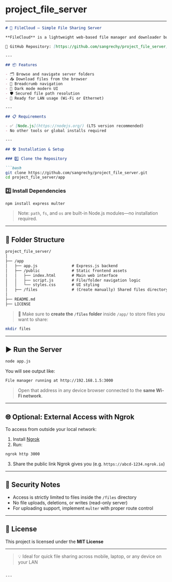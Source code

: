 # project_file_server


---

````markdown
# 📁 FileCloud – Simple File Sharing Server

**FileCloud** is a lightweight web-based file manager and downloader built with Node.js and Express. It allows users on the same network to browse, navigate, and download files via a clean user interface.

🔗 GitHub Repository: [https://github.com/sangrechy/project_file_server](https://github.com/sangrechy/project_file_server)

---

## 📦 Features

- 🗂️ Browse and navigate server folders
- 📥 Download files from the browser
- 🧭 Breadcrumb navigation
- 🎨 Dark mode modern UI
- 🛡️ Secured file path resolution
- 🚀 Ready for LAN usage (Wi-Fi or Ethernet)

---

## 📋 Requirements

- ✅ [Node.js](https://nodejs.org/) (LTS version recommended)
- No other tools or global installs required

---

## 🛠️ Installation & Setup

### 1️⃣ Clone the Repository

```bash
git clone https://github.com/sangrechy/project_file_server.git
cd project_file_server/app
````

### 2️⃣ Install Dependencies

```bash
npm install express multer
```

> Note: `path`, `fs`, and `os` are built-in Node.js modules—no installation required.

---

## 📁 Folder Structure

```txt
project_file_server/
│
├── /app
│   ├── app.js               # Express.js backend
│   ├── /public              # Static frontend assets
│   │   ├── index.html       # Main web interface
│   │   ├── script.js        # File/folder navigation logic
│   │   └── styles.css       # UI styling
│   ├── /files               # (Create manually) Shared files directory
│
├── README.md
├── LICENSE
```

> 🔧 Make sure to **create the `/files` folder** inside `/app/` to store files you want to share:

```bash
mkdir files
```

---

## ▶️ Run the Server

```bash
node app.js
```

You will see output like:

```txt
File manager running at http://192.168.1.5:3000
```

> Open that address in any device browser connected to the **same Wi-Fi network**.

---

## 🌐 Optional: External Access with Ngrok

To access from outside your local network:

1. Install [Ngrok](https://ngrok.com/)
2. Run:

```bash
ngrok http 3000
```

3. Share the public link Ngrok gives you (e.g. `https://abcd-1234.ngrok.io`)

---

## 🔐 Security Notes

* Access is strictly limited to files inside the `/files` directory
* No file uploads, deletions, or writes (read-only server)
* For uploading support, implement `multer` with proper route control

---

## 📜 License

This project is licensed under the **MIT License**

---

> 💡 Ideal for quick file sharing across mobile, laptop, or any device on your LAN

```

---


```
